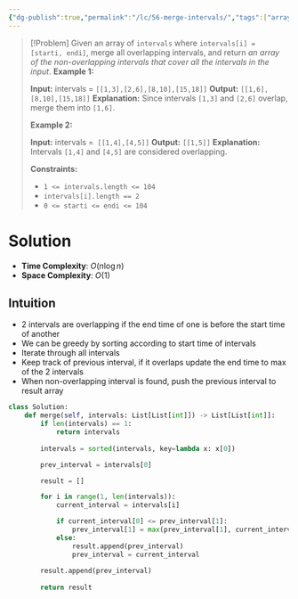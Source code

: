 ```yaml
---
{"dg-publish":true,"permalink":"/lc/56-merge-intervals/","tags":["array","greedy","sorting"]}
---
```


>[!Problem]
>Given an array of `intervals` where `intervals[i] = [starti, endi]`, merge all overlapping intervals, and return _an array of the non-overlapping intervals that cover all the intervals in the input_.
> **Example 1:**
> 
> **Input:** intervals = `[[1,3],[2,6],[8,10],[15,18]]`
> **Output:** `[[1,6],[8,10],[15,18]]`
> **Explanation:** Since intervals `[1,3]` and `[2,6]` overlap, merge them into `[1,6]`.
> 
> **Example 2:**
> 
> **Input:** intervals =` [[1,4],[4,5]]`
> **Output:** `[[1,5]]`
> **Explanation:** Intervals `[1,4]` and `[4,5]` are considered overlapping.
> 
> **Constraints:**
> 
> - `1 <= intervals.length <= 104`
> - `intervals[i].length == 2`
> - `0 <= starti <= endi <= 104`

# Solution
- **Time Complexity**: $O(n \log{n})$
- **Space Complexity**: $O(1)$
## Intuition
- 2 intervals are overlapping if the end time of one is before the start time of another
- We can be greedy by sorting according to start time of intervals
- Iterate through all intervals
- Keep track of previous interval, if it overlaps update the end time to max of the 2 intervals
- When non-overlapping interval is found, push the previous interval to result array
```python
class Solution:
    def merge(self, intervals: List[List[int]]) -> List[List[int]]:
        if len(intervals) == 1:
            return intervals
    
        intervals = sorted(intervals, key=lambda x: x[0])

        prev_interval = intervals[0]

        result = []

        for i in range(1, len(intervals)):
            current_interval = intervals[i]

            if current_interval[0] <= prev_interval[1]:
                prev_interval[1] = max(prev_interval[1], current_interval[1])
            else:
                result.append(prev_interval)
                prev_interval = current_interval
        
        result.append(prev_interval)
        
        return result
```
